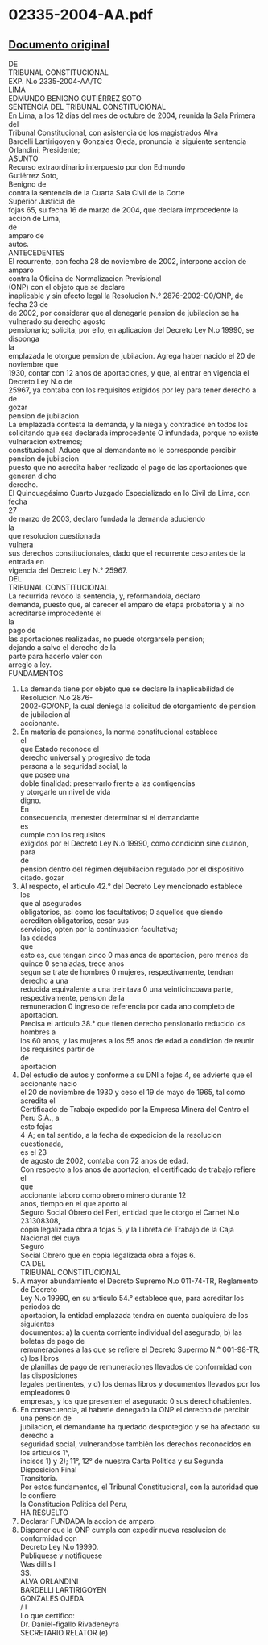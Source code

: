
02335-2004-AA.pdf
=================
  
[Documento original](https://tc.gob.pe/jurisprudencia/2005/02335-2004-AA.pdf)  
---  
DE  
TRIBUNAL CONSTITUCIONAL  
EXP. N.o 2335-2004-AA/TC  
LIMA  
EDMUNDO BENIGNO GUTIÉRREZ SOTO  
SENTENCIA DEL TRIBUNAL CONSTITUCIONAL  
En Lima, a los 12 dias del mes de octubre de 2004, reunida la Sala Primera del  
Tribunal Constitucional, con asistencia de los magistrados Alva  
Bardelli Lartirigoyen y Gonzales Ojeda, pronuncia la siguiente sentencia Orlandini, Presidente;  
ASUNTO  
Recurso extraordinario interpuesto por don Edmundo  
Gutiérrez Soto,  
Benigno de  
contra la sentencia de la Cuarta Sala Civil de la Corte  
Superior Justicia de  
fojas 65, su fecha 16 de marzo de 2004, que declara improcedente la accion de Lima,  
de  
amparo de  
autos.  
ANTECEDENTES  
El recurrente, con fecha 28 de noviembre de 2002, interpone accion de  
amparo  
contra la Oficina de Normalizacion Previsional  
(ONP) con el objeto que se declare  
inaplicable y sin efecto legal la Resolucion N.° 2876-2002-G0/ONP, de fecha 23 de  
de 2002, por considerar que al denegarle pension de jubilacion se ha vulnerado su derecho agosto  
pensionario; solicita, por ello, en aplicacion del Decreto Ley N.o 19990, se disponga  
la  
emplazada le otorgue pension de jubilacion. Agrega haber nacido el 20 de noviembre que  
1930, contar con 12 anos de aportaciones, y que, al entrar en vigencia el Decreto Ley N.o de  
25967, ya contaba con los requisitos exigidos por ley para tener derecho a  
de  
gozar  
pension de jubilacion.  
La emplazada contesta la demanda, y la niega y contradice en todos los  
solicitando que sea declarada improcedente O infundada, porque no existe vulneracion extremos;  
constitucional. Aduce que al demandante no le corresponde percibir pension de jubilacion  
puesto que no acredita haber realizado el pago de las aportaciones que generan dicho  
derecho.  
El Quincuagésimo Cuarto Juzgado Especializado en lo Civil de Lima, con fecha  
27  
de marzo de 2003, declaro fundada la demanda aduciendo  
la  
que resolucion cuestionada  
vulnera  
sus derechos constitucionales, dado que el recurrente ceso antes de la entrada en  
vigencia del Decreto Ley N.° 25967.  
DEL  
TRIBUNAL CONSTITUCIONAL  
La recurrida revoco la sentencia, y, reformandola, declaro  
demanda, puesto que, al carecer el amparo de etapa probatoria y al no acreditarse improcedente el  
la  
pago de  
las aportaciones realizadas, no puede otorgarsele pension;  
dejando a salvo el derecho de la  
parte para hacerlo valer con  
arreglo a ley.  
FUNDAMENTOS  
1. La demanda tiene por objeto que se declare la inaplicabilidad de Resolucion N.o 2876-  
2002-GO/ONP, la cual deniega la solicitud de otorgamiento de pension de jubilacion al  
accionante.  
2. En materia de pensiones, la norma constitucional establece  
el  
que Estado reconoce el  
derecho universal y progresivo de toda  
persona a la seguridad social, la  
que posee una  
doble finalidad: preservarlo frente a las contigencias  
y otorgarle un nivel de vida  
digno.  
En  
consecuencia, menester determinar si el demandante  
es  
cumple con los requisitos  
exigidos por el Decreto Ley N.o 19990, como condicion sine cuanon, para  
de  
pension dentro del régimen dejubilacion regulado por el dispositivo citado. gozar  
3. Al respecto, el articulo 42.° del Decreto Ley mencionado establece  
los  
que al asegurados  
obligatorios, asi como los facultativos; 0 aquellos que siendo  
acrediten obligatorios, cesar sus  
servicios, opten por la continuacion facultativa;  
las edades  
que  
esto es, que tengan cinco 0 mas anos de aportacion, pero menos de quince 0 senaladas, trece anos  
segun se trate de hombres 0 mujeres, respectivamente, tendran derecho a una  
reducida equivalente a una treintava 0 una veinticincoava parte, respectivamente, pension de la  
remuneracion 0 ingreso de referencia por cada ano completo de aportacion.  
Precisa el articulo 38.° que tienen derecho pensionario reducido los hombres a  
los 60 anos, y las mujeres a los 55 anos de edad a condicion de reunir los requisitos partir de  
de  
aportacion  
4. Del estudio de autos y conforme a su DNI a fojas 4, se advierte que el accionante nacio  
el 20 de noviembre de 1930 y ceso el 19 de mayo de 1965, tal como acredita el  
Certificado de Trabajo expedido por la Empresa Minera del Centro el Peru S.A., a  
esto fojas  
4-A; en tal sentido, a la fecha de expedicion de la resolucion  
cuestionada,  
es el 23  
de agosto de 2002, contaba con 72 anos de edad.  
Con respecto a los anos de aportacion, el certificado de trabajo refiere  
el  
que  
accionante laboro como obrero minero durante 12  
anos, tiempo en el que aporto al  
Seguro Social Obrero del Peri, entidad que le otorgo el Carnet N.o 231308308,  
copia legalizada obra a fojas 5, y la Libreta de Trabajo de la Caja Nacional del cuya  
Seguro  
Social Obrero que en copia legalizada obra a fojas 6.  
CA DEL  
TRIBUNAL CONSTITUCIONAL  
5. A mayor abundamiento el Decreto Supremo N.o 011-74-TR, Reglamento de Decreto  
Ley N.o 19990, en su articulo 54.° establece que, para acreditar los periodos de  
aportacion, la entidad emplazada tendra en cuenta cualquiera de los siguientes  
documentos: a) la cuenta corriente individual del asegurado, b) las boletas de pago de  
remuneraciones a las que se refiere el Decreto Supermo N.° 001-98-TR, c) los libros  
de planillas de pago de remuneraciones llevados de conformidad con las disposiciones  
legales pertinentes, y d) los demas libros y documentos llevados por los empleadores 0  
empresas, y los que presenten el asegurado 0 sus derechohabientes.  
6. En consecuencia, al haberle denegado la ONP el derecho de percibir una pension de  
jubilacion, el demandante ha quedado desprotegido y se ha afectado su derecho a  
seguridad social, vulnerandose también los derechos reconocidos en los articulos 1°,  
incisos 1) y 2); 11°, 12° de nuestra Carta Politica y su Segunda Disposicion Final  
Transitoria.  
Por estos fundamentos, el Tribunal Constitucional, con la autoridad que le confiere  
la Constitucion Politica del Peru,  
HA RESUELTO  
1. Declarar FUNDADA la accion de amparo.  
2. Disponer que la ONP cumpla con expedir nueva resolucion de conformidad con  
Decreto Ley N.o 19990.  
Publiquese y notifiquese  
Was dillis I  
SS.  
ALVA ORLANDINI  
BARDELLI LARTIRIGOYEN  
GONZALES OJEDA  
/ I  
Lo que certifico:  
Dr. Daniel-figallo Rivadeneyra  
SECRETARIO RELATOR (e)